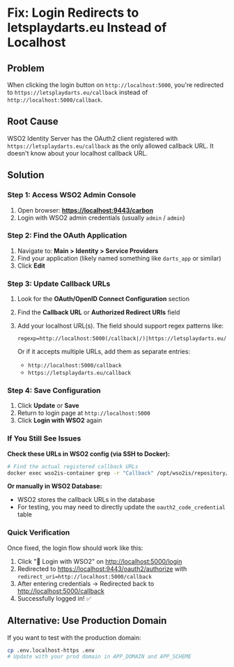 # Fix: Login Redirects to letsplaydarts.eu Instead of Localhost

## Problem

When clicking the login button on `http://localhost:5000`, you're redirected to `https://letsplaydarts.eu/callback` instead of `http://localhost:5000/callback`.

## Root Cause

WSO2 Identity Server has the OAuth2 client registered with `https://letsplaydarts.eu/callback` as the only allowed callback URL. It doesn't know about your localhost callback URL.

## Solution

### Step 1: Access WSO2 Admin Console

1. Open browser: **<https://localhost:9443/carbon>**
2. Login with WSO2 admin credentials (usually `admin` / `admin`)

### Step 2: Find the OAuth Application

1. Navigate to: **Main > Identity > Service Providers**
2. Find your application (likely named something like `darts_app` or similar)
3. Click **Edit**

### Step 3: Update Callback URLs

1. Look for the **OAuth/OpenID Connect Configuration** section
2. Find the **Callback URL** or **Authorized Redirect URIs** field
3. Add your localhost URL(s). The field should support regex patterns like:

   ```
   regexp=http://localhost:5000(/callback|/)|https://letsplaydarts.eu/callback
   ```

   Or if it accepts multiple URLs, add them as separate entries:
   - `http://localhost:5000/callback`
   - `https://letsplaydarts.eu/callback`

### Step 4: Save Configuration

1. Click **Update** or **Save**
2. Return to login page at `http://localhost:5000`
3. Click **Login with WSO2** again

### If You Still See Issues

**Check these URLs in WSO2 config (via SSH to Docker):**

```bash
# Find the actual registered callback URLs
docker exec wso2is-container grep -r "Callback" /opt/wso2is/repository/conf/
```

**Or manually in WSO2 Database:**

- WSO2 stores the callback URLs in the database
- For testing, you may need to directly update the `oauth2_code_credential` table

### Quick Verification

Once fixed, the login flow should work like this:

1. Click "🔐 Login with WSO2" on <http://localhost:5000/login>
2. Redirected to <https://localhost:9443/oauth2/authorize> with `redirect_uri=http://localhost:5000/callback`
3. After entering credentials → Redirected back to <http://localhost:5000/callback>
4. Successfully logged in! ✅

## Alternative: Use Production Domain

If you want to test with the production domain:

```bash
cp .env.localhost-https .env
# Update with your prod domain in APP_DOMAIN and APP_SCHEME
```
